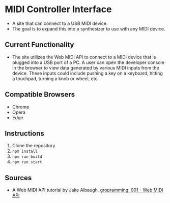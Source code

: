 # MIDI Controller Interface
- A site that can connect to a USB MIDI device.
- The goal is to expand this into a synthesizer to use with any MIDI device.

## Current Functionality
- The site utilizes the Web MIDI API to connect to a MIDI device that is plugged into a USB port of a PC. A user can open the developer console in the browser to view data generated by various MIDI inputs from the device. These inputs could include pushing a key on a keyboard, hitting a touchpad, turning a knob or wheel, etc. 

## Compatible Browsers
- Chrome
- Opera
- Edge

## Instructions
1. Clone the repository
2. `npm install`
3. `npm run build`
4. `npm run start`

## Sources
- A Web MIDI API tutorial by Jake Albaugh. [gropramming: 001 - Web MIDI API](https://www.youtube.com/watch?v=556e3cLWusc) 